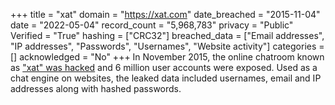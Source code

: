 +++
title = "xat"
domain = "https://xat.com"
date_breached = "2015-11-04"
date = "2022-05-04"
record_count = "5,968,783"
privacy = "Public"
Verified = "True"
hashing = ["CRC32"]
breached_data = ["Email addresses", "IP addresses", "Passwords", "Usernames", "Website activity"]
categories = []
acknowledged = "No"
+++
In November 2015, the online chatroom known as <a href="http://xat.com/databreach.html" target="_blank" rel="noopener">&quot;xat&quot; was hacked</a> and 6 million user accounts were exposed. Used as a chat engine on websites, the leaked data included usernames, email and IP addresses along with hashed passwords.
